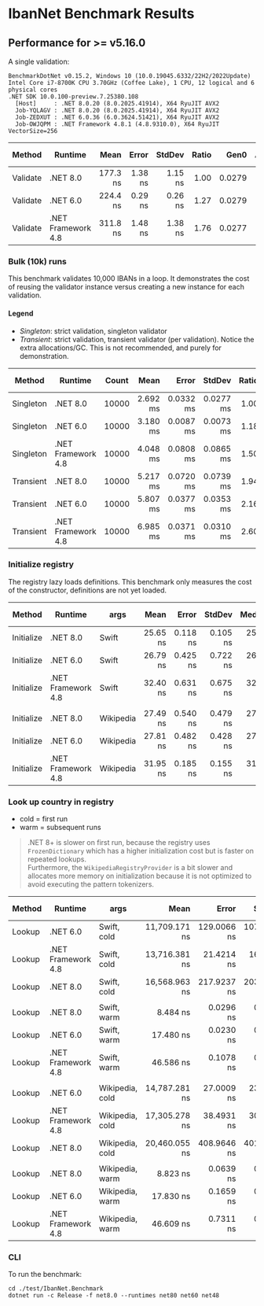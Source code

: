 # IbanNet Benchmark Results

## Performance for >= v5.16.0

A single validation:

```
BenchmarkDotNet v0.15.2, Windows 10 (10.0.19045.6332/22H2/2022Update)
Intel Core i7-8700K CPU 3.70GHz (Coffee Lake), 1 CPU, 12 logical and 6 physical cores
.NET SDK 10.0.100-preview.7.25380.108
  [Host]     : .NET 8.0.20 (8.0.2025.41914), X64 RyuJIT AVX2
  Job-YQLAGV : .NET 8.0.20 (8.0.2025.41914), X64 RyuJIT AVX2
  Job-ZEDXUT : .NET 6.0.36 (6.0.3624.51421), X64 RyuJIT AVX2
  Job-OWJQPM : .NET Framework 4.8.1 (4.8.9310.0), X64 RyuJIT VectorSize=256
```

| Method   | Runtime            | Mean     | Error   | StdDev  | Ratio | Gen0   | Allocated | Alloc Ratio |
|--------- |------------------- |---------:|--------:|--------:|------:|-------:|----------:|------------:|
| Validate | .NET 8.0           | 177.3 ns | 1.38 ns | 1.15 ns |  1.00 | 0.0279 |     176 B |        1.00 |
| Validate | .NET 6.0           | 224.4 ns | 0.29 ns | 0.26 ns |  1.27 | 0.0279 |     176 B |        1.00 |
| Validate | .NET Framework 4.8 | 311.8 ns | 1.48 ns | 1.38 ns |  1.76 | 0.0277 |     177 B |        1.01 |


### Bulk (10k) runs

This benchmark validates 10,000 IBANs in a loop. It demonstrates the cost of reusing the validator instance versus creating a new instance for each validation.

#### Legend

- *Singleton*: strict validation, singleton validator
- *Transient*: strict validation, transient validator (per validation). Notice the extra allocations/GC. This is not recommended, and purely for demonstration.

| Method    | Runtime            | Count | Mean     | Error     | StdDev    | Ratio | RatioSD | Gen0      | Allocated | Alloc Ratio |
|---------- |------------------- |------ |---------:|----------:|----------:|------:|--------:|----------:|----------:|------------:|
| Singleton | .NET 8.0           | 10000 | 2.692 ms | 0.0332 ms | 0.0277 ms |  1.00 |    0.01 |  281.2500 |    1.7 MB |        1.00 |
| Singleton | .NET 6.0           | 10000 | 3.180 ms | 0.0087 ms | 0.0073 ms |  1.18 |    0.01 |  281.2500 |    1.7 MB |        1.00 |
| Singleton | .NET Framework 4.8 | 10000 | 4.048 ms | 0.0808 ms | 0.0865 ms |  1.50 |    0.03 |  281.2500 |   1.71 MB |        1.00 |
| Transient | .NET 8.0           | 10000 | 5.217 ms | 0.0720 ms | 0.0739 ms |  1.94 |    0.03 | 1195.3125 |    7.2 MB |        4.23 |
| Transient | .NET 6.0           | 10000 | 5.807 ms | 0.0377 ms | 0.0353 ms |  2.16 |    0.02 | 1265.6250 |   7.58 MB |        4.45 |
| Transient | .NET Framework 4.8 | 10000 | 6.985 ms | 0.0371 ms | 0.0310 ms |  2.60 |    0.03 | 1289.0625 |   7.75 MB |        4.55 |

### Initialize registry

The registry lazy loads definitions. This benchmark only measures the cost of the constructor, definitions are not yet loaded.

| Method     | Runtime            | args      | Mean     | Error    | StdDev   | Median   | Ratio | RatioSD | Gen0   | Allocated | Alloc Ratio |
|----------- |------------------- |---------- |---------:|---------:|---------:|---------:|------:|--------:|-------:|----------:|------------:|
| Initialize | .NET 8.0           | Swift     | 25.65 ns | 0.118 ns | 0.105 ns | 25.63 ns |  1.00 |    0.01 | 0.0242 |     152 B |        1.00 |
| Initialize | .NET 6.0           | Swift     | 26.79 ns | 0.425 ns | 0.722 ns | 26.44 ns |  1.04 |    0.03 | 0.0242 |     152 B |        1.00 |
| Initialize | .NET Framework 4.8 | Swift     | 32.40 ns | 0.631 ns | 0.675 ns | 32.04 ns |  1.26 |    0.03 | 0.0255 |     160 B |        1.05 |
|            |                    |           |          |          |          |          |       |         |        |           |             |
| Initialize | .NET 8.0           | Wikipedia | 27.49 ns | 0.540 ns | 0.479 ns | 27.23 ns |  1.00 |    0.02 | 0.0242 |     152 B |        1.00 |
| Initialize | .NET 6.0           | Wikipedia | 27.81 ns | 0.482 ns | 0.428 ns | 27.80 ns |  1.01 |    0.02 | 0.0242 |     152 B |        1.00 |
| Initialize | .NET Framework 4.8 | Wikipedia | 31.95 ns | 0.185 ns | 0.155 ns | 31.92 ns |  1.16 |    0.02 | 0.0255 |     160 B |        1.05 |

### Look up country in registry

- cold = first run
- warm = subsequent runs
> .NET 8+ is slower on first run, because the registry uses `FrozenDictionary` which has a higher initialization cost but is faster on repeated lookups.  
> Furthermore, the `WikipediaRegistryProvider` is a bit slower and allocates more memory on initialization because it is not optimized to avoid executing the pattern tokenizers.  

| Method | Runtime            | args            | Mean          | Error       | StdDev      | Ratio | RatioSD | Gen0   | Gen1   | Allocated | Alloc Ratio |
|------- |------------------- |---------------- |--------------:|------------:|------------:|------:|--------:|-------:|-------:|----------:|------------:|
| Lookup | .NET 6.0           | Swift, cold     | 11,709.171 ns | 129.0066 ns | 107.7263 ns |  0.71 |    0.01 | 2.3804 | 0.0763 |   15016 B |        0.59 |
| Lookup | .NET Framework 4.8 | Swift, cold     | 13,716.381 ns |  21.4214 ns |  16.7245 ns |  0.83 |    0.01 | 2.3956 | 0.0916 |   15116 B |        0.60 |
| Lookup | .NET 8.0           | Swift, cold     | 16,568.963 ns | 217.9237 ns | 203.8460 ns |  1.00 |    0.02 | 4.0283 | 0.1831 |   25336 B |        1.00 |
|        |                    |                 |               |             |             |       |         |        |        |           |             |
| Lookup | .NET 8.0           | Swift, warm     |      8.484 ns |   0.0296 ns |   0.0262 ns |  1.00 |    0.00 |      - |      - |         - |          NA |
| Lookup | .NET 6.0           | Swift, warm     |     17.480 ns |   0.0230 ns |   0.0192 ns |  2.06 |    0.01 |      - |      - |         - |          NA |
| Lookup | .NET Framework 4.8 | Swift, warm     |     46.586 ns |   0.1078 ns |   0.0842 ns |  5.49 |    0.02 |      - |      - |         - |          NA |
|        |                    |                 |               |             |             |       |         |        |        |           |             |
| Lookup | .NET 6.0           | Wikipedia, cold | 14,787.281 ns |  27.0009 ns |  23.9356 ns |  0.72 |    0.01 | 3.5858 | 0.2136 |   22520 B |        0.64 |
| Lookup | .NET Framework 4.8 | Wikipedia, cold | 17,305.278 ns |  38.4931 ns |  30.0529 ns |  0.85 |    0.02 | 3.5706 | 0.1831 |   22643 B |        0.64 |
| Lookup | .NET 8.0           | Wikipedia, cold | 20,460.055 ns | 408.9646 ns | 401.6579 ns |  1.00 |    0.03 | 5.5847 | 0.3052 |   35144 B |        1.00 |
|        |                    |                 |               |             |             |       |         |        |        |           |             |
| Lookup | .NET 8.0           | Wikipedia, warm |      8.823 ns |   0.0639 ns |   0.0566 ns |  1.00 |    0.01 |      - |      - |         - |          NA |
| Lookup | .NET 6.0           | Wikipedia, warm |     17.830 ns |   0.1659 ns |   0.1552 ns |  2.02 |    0.02 |      - |      - |         - |          NA |
| Lookup | .NET Framework 4.8 | Wikipedia, warm |     46.609 ns |   0.7311 ns |   0.6481 ns |  5.28 |    0.08 |      - |      - |         - |          NA |

### CLI

To run the benchmark:
```
cd ./test/IbanNet.Benchmark
dotnet run -c Release -f net8.0 --runtimes net80 net60 net48
```
